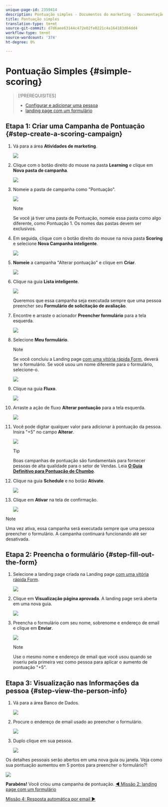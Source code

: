 ```yaml
---
unique-page-id: 2359414
description: Pontuação simples - Documentos do marketing - Documentação do produto
title: Pontuação simples
translation-type: tm+mt
source-git-commit: d7d6aee63144c472e02fe0221c4a164183d04dd4
workflow-type: tm+mt
source-wordcount: '374'
ht-degree: 0%

---
```



# Pontuação Simples {#simple-scoring}

>[!PREREQUISITES]
>
>* [Configurar e adicionar uma pessoa](get-set-up-and-add-a-person.md)
>* [landing page com um formulário](landing-page-with-a-form.md)


## Etapa 1: Criar uma Campanha de Pontuação {#step-create-a-scoring-campaign}

1. Vá para a área **Atividades de marketing**.

   ![](assets/ma-1.png)

1. Clique com o botão direito do mouse na pasta **Learning** e clique em **Nova pasta de campanha**.

   ![](assets/two-2.png)

1. Nomeie a pasta de campanha como &quot;Pontuação&quot;.

   ![](assets/three-1.png)

   >[!NOTE]
   >
   >Se você já tiver uma pasta de Pontuação, nomeie essa pasta como algo diferente, como Pontuação 1. Os nomes das pastas devem ser exclusivos.

1. Em seguida, clique com o botão direito do mouse na nova pasta **Scoring** e selecione **Nova Campanha inteligente**.

   ![](assets/four.png)

1. **Nomeie** a campanha &quot;Alterar pontuação&quot; e clique em  **Criar**.

   ![](assets/five-1.png)

1. Clique na guia **Lista inteligente**.

   ![](assets/six-1.png)

   Queremos que essa campanha seja executada sempre que uma pessoa preencher seu **Formulário de solicitação de avaliação**.

1. Encontre e arraste o acionador **Preencher formulário** para a tela esquerda.

   ![](assets/image2014-9-24-11-3a43-3a35.png)

1. Selecione **Meu formulário**.

   >[!NOTE]
   >
   >Se você concluiu a Landing page [com uma vitória rápida Form](/help/marketo/getting-started/quick-wins/landing-page-with-a-form.md), deverá ter o formulário. Se você usou um nome diferente para o formulário, selecione-o.

   ![](assets/image2014-9-24-11-3a44-3a16.png)

1. Clique na guia **Fluxo**.

   ![](assets/image2014-9-24-11-3a44-3a33.png)

1. Arraste a ação de fluxo **Alterar pontuação** para a tela esquerda.

   ![](assets/image2014-9-24-11-3a44-3a45.png)

1. Você pode digitar qualquer valor para adicionar à pontuação da pessoa. Insira &quot;+5&quot; no campo **Alterar**.

   ![](assets/eleven-1.png)

   >[!TIP]
   >
   >Boas campanhas de pontuação são fundamentais para fornecer pessoas de alta qualidade para o setor de Vendas. Leia [**O Guia Definitivo para Pontuação de Chumbo**](https://www.marketo.com/definitive-guides/lead-scoring/).

1. Clique na guia **Schedule** e no botão **Ativate**.

   ![](assets/twelve-1.png)

1. Clique em **Ativar** na tela de confirmação.

   ![](assets/thirteen-1.png)

>[!NOTE]
>
>Uma vez ativa, essa campanha será executada sempre que uma pessoa preencher o formulário. A campanha continuará funcionando até ser desativada.

## Etapa 2: Preencha o formulário {#step-fill-out-the-form}

1. Selecione a landing page criada na Landing page [com uma vitória rápida Form](/help/marketo/getting-started/quick-wins/landing-page-with-a-form.md).

   ![](assets/fourteen-1.png)

1. Clique em **Visualização página aprovada**. A landing page será aberta em uma nova guia.

   ![](assets/image2014-9-24-11-3a47-3a51.png)

1. Preencha o formulário com seu nome, sobrenome e endereço de email e clique em **Enviar**.

   ![](assets/image2014-9-24-11-3a47-3a59.png)

   >[!NOTE]
   >
   >Use o mesmo nome e endereço de email que você usou quando se inseriu pela primeira vez como pessoa para aplicar o aumento de pontuação &quot;+5&quot;.

## Etapa 3: Visualização nas Informações da pessoa {#step-view-the-person-info}

1. Vá para a área Banco de Dados.

   ![](assets/db-2.png)

1. Procure o endereço de email usado ao preencher o formulário.

   ![](assets/eighteen.png)

1. Duplo clique em sua pessoa.

   ![](assets/nineteen.png)

Os detalhes pessoais serão abertos em uma nova guia ou janela. Veja como sua pontuação aumentou em 5 pontos para preencher o formulário?!

![](assets/twenty.png)

**Parabéns!** Você criou uma campanha de pontuação.
[◄ Missão 2: landing page com um formulário](/help/marketo/getting-started/quick-wins/landing-page-with-a-form.md)

[Missão 4: Resposta automática por email ►](/help/marketo/getting-started/quick-wins/email-auto-response.md)
